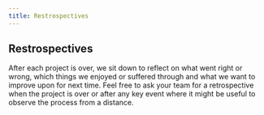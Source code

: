 ```yaml
---
title: Restrospectives
---
```

## Restrospectives
After each project is over, we sit down to reflect on what went right or wrong, which things we enjoyed or suffered through and what we want to improve upon for next time. Feel free to ask your team for a retrospective when the project is over or after any key event where it might be useful to observe the process from a distance.

